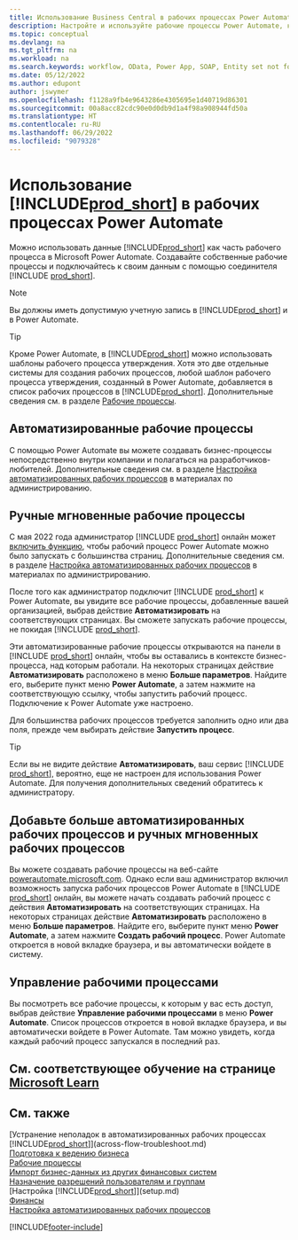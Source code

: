```yaml
---
title: Использование Business Central в рабочих процессах Power Automate
description: Настройте и используйте рабочие процессы Power Automate, которые создают или изменяют данные Business Central.
ms.topic: conceptual
ms.devlang: na
ms.tgt_pltfrm: na
ms.workload: na
ms.search.keywords: workflow, OData, Power App, SOAP, Entity set not found, workflowWebhookSubscriptions
ms.date: 05/12/2022
ms.author: edupont
author: jswymer
ms.openlocfilehash: f1128a9fb4e9643286e4305695e1d40719d86301
ms.sourcegitcommit: 00a8acc82cdc90e0d0db9d1a4f98a908944fd50a
ms.translationtype: HT
ms.contentlocale: ru-RU
ms.lasthandoff: 06/29/2022
ms.locfileid: "9079328"
---
```

# <a name="use-prod_short-in-power-automate-flows"></a>Использование [!INCLUDE[prod_short](includes/prod_short.md)] в рабочих процессах Power Automate

Можно использовать данные [!INCLUDE[prod_short](includes/prod_short.md)] как часть рабочего процесса в Microsoft Power Automate. Создавайте собственные рабочие процессы и подключайтесь к своим данным с помощью соединителя [!INCLUDE [prod_short](includes/prod_short.md)].  

> [!NOTE]  
> Вы должны иметь допустимую учетную запись в [!INCLUDE[prod_short](includes/prod_short.md)] и в Power Automate.  

> [!TIP]
> Кроме Power Automate, в [!INCLUDE[prod_short](includes/prod_short.md)] можно использовать шаблоны рабочего процесса утверждения. Хотя это две отдельные системы для создания рабочих процессов, любой шаблон рабочего процесса утверждения, созданный в Power Automate, добавляется в список рабочих процессов в [!INCLUDE[prod_short](includes/prod_short.md)]. Дополнительные сведения см. в разделе [Рабочие процессы](across-workflow.md).  

## <a name="automated-workflows"></a>Автоматизированные рабочие процессы

С помощью Power Automate вы можете создавать бизнес-процессы непосредственно внутри компании и полагаться на разработчиков-любителей. Дополнительные сведения см. в разделе [Настройка автоматизированных рабочих процессов](/dynamics365/business-central/dev-itpro/powerplatform/automate-workflows) в материалах по администрированию.  

## <a name="manual-instant-flows"></a>Ручные мгновенные рабочие процессы

С мая 2022 года администратор [!INCLUDE [prod_short](includes/prod_short.md)] онлайн может [включить функцию](admin-feature-management.md), чтобы рабочий процесс Power Automate можно было запускать с большинства страниц. Дополнительные сведения см. в разделе [Настройка автоматизированных рабочих процессов](/dynamics365/business-central/dev-itpro/powerplatform/automate-workflows) в материалах по администрированию.  

После того как администратор подключит [!INCLUDE [prod_short](includes/prod_short.md)] к Power Automate, вы увидите все рабочие процессы, добавленные вашей организацией, выбрав действие **Автоматизировать** на соответствующих страницах. Вы сможете запускать рабочие процессы, не покидая [!INCLUDE [prod_short](includes/prod_short.md)].  

Эти автоматизированные рабочие процессы открываются на панели в [!INCLUDE [prod_short](includes/prod_short.md)] онлайн, чтобы вы оставались в контексте бизнес-процесса, над которым работали. На некоторых страницах действие **Автоматизировать** расположено в меню **Больше параметров**. Найдите его, выберите пункт меню **Power Automate**, а затем нажмите на соответствующую ссылку, чтобы запустить рабочий процесс. Подключение к Power Automate уже настроено.  

Для большинства рабочих процессов требуется заполнить одно или два поля, прежде чем выбирать действие **Запустить процесс**.  

> [!TIP]
> Если вы не видите действие **Автоматизировать**, ваш сервис [!INCLUDE [prod_short](includes/prod_short.md)], вероятно, еще не настроен для использования Power Automate. Для получения дополнительных сведений обратитесь к администратору.

## <a name="add-more-automated-flows-and-manual-instant-flows"></a>Добавьте больше автоматизированных рабочих процессов и ручных мгновенных рабочих процессов

Вы можете создавать рабочие процессы на веб-сайте [powerautomate.microsoft.com](https://powerautomate.microsoft.com). Однако если ваш администратор включил возможность запуска рабочих процессов Power Automate в [!INCLUDE [prod_short](includes/prod_short.md)] онлайн, вы можете начать создавать рабочий процесс с действия **Автоматизировать** на соответствующих страницах. На некоторых страницах действие **Автоматизировать** расположено в меню **Больше параметров**. Найдите его, выберите пункт меню **Power Automate**, а затем нажмите **Создать рабочий процесс**. Power Automate откроется в новой вкладке браузера, и вы автоматически войдете в систему.

## <a name="manage-workflows"></a>Управление рабочими процессами

Вы посмотреть все рабочие процессы, к которым у вас есть доступ, выбрав действие **Управление рабочими процессами** в меню **Power Automate**. Список процессов откроется в новой вкладке браузера, и вы автоматически войдете в Power Automate. Там можно увидеть, когда каждый рабочий процесс запускался в последний раз.  

## <a name="see-related-training-at-microsoft-learn"></a>См. соответствующее обучение на странице [Microsoft Learn](/learn/modules/use-power-automate/)

## <a name="see-also"></a>См. также

[Устранение неполадок в автоматизированных рабочих процессах [!INCLUDE[prod_short](includes/prod_short.md)]](across-flow-troubleshoot.md)  
[Подготовка к ведению бизнеса](ui-get-ready-business.md)  
[Рабочие процессы](across-workflow.md)  
[Импорт бизнес-данных из других финансовых систем](across-import-data-configuration-packages.md)  
[Назначение разрешений пользователям и группам](ui-define-granular-permissions.md)  
[Настройка [!INCLUDE[prod_short](includes/prod_short.md)]](setup.md)  
[Финансы](finance.md)  
[Настройка автоматизированных рабочих процессов](/dynamics365/business-central/dev-itpro/powerplatform/automate-workflows)  

[!INCLUDE[footer-include](includes/footer-banner.md)]
